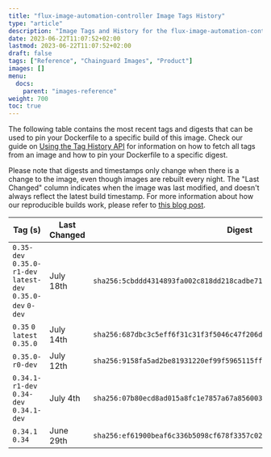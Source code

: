 ```yaml
---
title: "flux-image-automation-controller Image Tags History"
type: "article"
description: "Image Tags and History for the flux-image-automation-controller Chainguard Image"
date: 2023-06-22T11:07:52+02:00
lastmod: 2023-06-22T11:07:52+02:00
draft: false
tags: ["Reference", "Chainguard Images", "Product"]
images: []
menu:
  docs:
    parent: "images-reference"
weight: 700
toc: true
---
```


The following table contains the most recent tags and digests that can be used to pin your Dockerfile to a specific build of this image. Check our guide on [Using the Tag History API](/chainguard/chainguard-images/using-the-tag-history-api/) for information on how to fetch all tags from an image and how to pin your Dockerfile to a specific digest.

Please note that digests and timestamps only change when there is a change to the image, even though images are rebuilt every night. The "Last Changed" column indicates when the image was last modified, and doesn't always reflect the latest build timestamp. For more information about how our reproducible builds work, please refer to [this blog post](https://www.chainguard.dev/unchained/reproducing-chainguards-reproducible-image-builds).

| Tag (s)                                                       | Last Changed | Digest                                                                    |
|---------------------------------------------------------------|--------------|---------------------------------------------------------------------------|
|  `0.35-dev` `0.35.0-r1-dev` `latest-dev` `0.35.0-dev` `0-dev` | July 18th    | `sha256:5cbddd4314893fa002c818dd218cadbe710baa75875a6bf03cc6d6435ae1813c` |
|  `0.35` `0` `latest` `0.35.0`                                 | July 14th    | `sha256:687dbc3c5eff6f31c31f3f5046c47f206d1e19096faeaa3bbc55a133a05d497b` |
|  `0.35.0-r0-dev`                                              | July 12th    | `sha256:9158fa5ad2be81931220ef99f5965115ff8f7fc0928b10f7b5d00e5c0fe1682e` |
|  `0.34.1-r1-dev` `0.34-dev` `0.34.1-dev`                      | July 4th     | `sha256:07b80ecd8ad015a8fc1e7857a67a8560033dd6fc33504404ba01576e0c6c545c` |
|  `0.34.1` `0.34`                                              | June 29th    | `sha256:ef61900beaf6c336b5098cf678f3357c029ed248fba9488bd467c214fa82d54b` |
